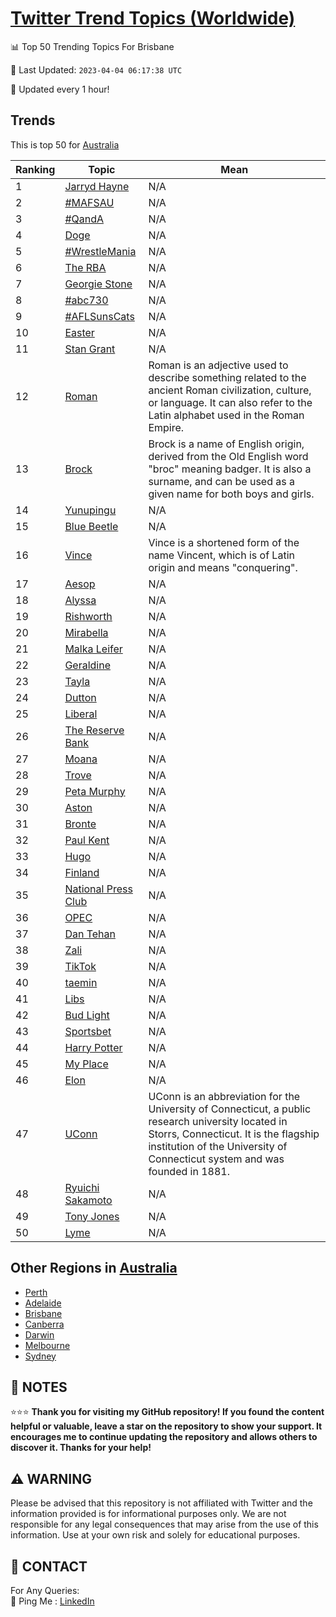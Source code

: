 [Twitter Trend Topics (Worldwide)](https://github.com/ErcinDedeoglu/Twitter-Trend-Topics)
==========


📊 Top 50 Trending Topics For Brisbane

📆 Last Updated: `2023-04-04 06:17:38 UTC`

🔧 Updated every 1 hour!


## Trends

This is top 50 for [Australia](</Australia>)

| Ranking | Topic | Mean |
| ------- | ------------ | ------------ |
| 1 | [Jarryd Hayne](http://twitter.com/search?q=Jarryd+Hayne) | N/A |
| 2 | [#MAFSAU](http://twitter.com/search?q=%23MAFSAU) | N/A |
| 3 | [#QandA](http://twitter.com/search?q=%23QandA) | N/A |
| 4 | [Doge](http://twitter.com/search?q=Doge) | N/A |
| 5 | [#WrestleMania](http://twitter.com/search?q=%23WrestleMania) | N/A |
| 6 | [The RBA](http://twitter.com/search?q=The+RBA) | N/A |
| 7 | [Georgie Stone](http://twitter.com/search?q=Georgie+Stone) | N/A |
| 8 | [#abc730](http://twitter.com/search?q=%23abc730) | N/A |
| 9 | [#AFLSunsCats](http://twitter.com/search?q=%23AFLSunsCats) | N/A |
| 10 | [Easter](http://twitter.com/search?q=Easter) | N/A |
| 11 | [Stan Grant](http://twitter.com/search?q=Stan+Grant) | N/A |
| 12 | [Roman](http://twitter.com/search?q=Roman) | Roman is an adjective used to describe something related to the ancient Roman civilization, culture, or language. It can also refer to the Latin alphabet used in the Roman Empire. |
| 13 | [Brock](http://twitter.com/search?q=Brock) | Brock is a name of English origin, derived from the Old English word "broc" meaning badger. It is also a surname, and can be used as a given name for both boys and girls. |
| 14 | [Yunupingu](http://twitter.com/search?q=Yunupingu) | N/A |
| 15 | [Blue Beetle](http://twitter.com/search?q=Blue+Beetle) | N/A |
| 16 | [Vince](http://twitter.com/search?q=Vince) | Vince is a shortened form of the name Vincent, which is of Latin origin and means "conquering". |
| 17 | [Aesop](http://twitter.com/search?q=Aesop) | N/A |
| 18 | [Alyssa](http://twitter.com/search?q=Alyssa) | N/A |
| 19 | [Rishworth](http://twitter.com/search?q=Rishworth) | N/A |
| 20 | [Mirabella](http://twitter.com/search?q=Mirabella) | N/A |
| 21 | [Malka Leifer](http://twitter.com/search?q=Malka+Leifer) | N/A |
| 22 | [Geraldine](http://twitter.com/search?q=Geraldine) | N/A |
| 23 | [Tayla](http://twitter.com/search?q=Tayla) | N/A |
| 24 | [Dutton](http://twitter.com/search?q=Dutton) | N/A |
| 25 | [Liberal](http://twitter.com/search?q=Liberal) | N/A |
| 26 | [The Reserve Bank](http://twitter.com/search?q=The+Reserve+Bank) | N/A |
| 27 | [Moana](http://twitter.com/search?q=Moana) | N/A |
| 28 | [Trove](http://twitter.com/search?q=Trove) | N/A |
| 29 | [Peta Murphy](http://twitter.com/search?q=Peta+Murphy) | N/A |
| 30 | [Aston](http://twitter.com/search?q=Aston) | N/A |
| 31 | [Bronte](http://twitter.com/search?q=Bronte) | N/A |
| 32 | [Paul Kent](http://twitter.com/search?q=Paul+Kent) | N/A |
| 33 | [Hugo](http://twitter.com/search?q=Hugo) | N/A |
| 34 | [Finland](http://twitter.com/search?q=Finland) | N/A |
| 35 | [National Press Club](http://twitter.com/search?q=National+Press+Club) | N/A |
| 36 | [OPEC](http://twitter.com/search?q=OPEC) | N/A |
| 37 | [Dan Tehan](http://twitter.com/search?q=Dan+Tehan) | N/A |
| 38 | [Zali](http://twitter.com/search?q=Zali) | N/A |
| 39 | [TikTok](http://twitter.com/search?q=TikTok) | N/A |
| 40 | [taemin](http://twitter.com/search?q=taemin) | N/A |
| 41 | [Libs](http://twitter.com/search?q=Libs) | N/A |
| 42 | [Bud Light](http://twitter.com/search?q=Bud+Light) | N/A |
| 43 | [Sportsbet](http://twitter.com/search?q=Sportsbet) | N/A |
| 44 | [Harry Potter](http://twitter.com/search?q=Harry+Potter) | N/A |
| 45 | [My Place](http://twitter.com/search?q=My+Place) | N/A |
| 46 | [Elon](http://twitter.com/search?q=Elon) | N/A |
| 47 | [UConn](http://twitter.com/search?q=UConn) | UConn is an abbreviation for the University of Connecticut, a public research university located in Storrs, Connecticut. It is the flagship institution of the University of Connecticut system and was founded in 1881. |
| 48 | [Ryuichi Sakamoto](http://twitter.com/search?q=Ryuichi+Sakamoto) | N/A |
| 49 | [Tony Jones](http://twitter.com/search?q=Tony+Jones) | N/A |
| 50 | [Lyme](http://twitter.com/search?q=Lyme) | N/A |



## Other Regions in [Australia](</Australia>)

* [Perth](</Australia/Perth.md>)
* [Adelaide](</Australia/Adelaide.md>)
* [Brisbane](</Australia/Brisbane.md>)
* [Canberra](</Australia/Canberra.md>)
* [Darwin](</Australia/Darwin.md>)
* [Melbourne](</Australia/Melbourne.md>)
* [Sydney](</Australia/Sydney.md>)



## 📝 NOTES

⭐⭐⭐ **Thank you for visiting my GitHub repository! If you found the content helpful or valuable, leave a star on the repository to show your support. It encourages me to continue updating the repository and allows others to discover it. Thanks for your help!**


## ⚠️ WARNING

Please be advised that this repository is not affiliated with Twitter and the information provided is for informational purposes only. We are not responsible for any legal consequences that may arise from the use of this information. Use at your own risk and solely for educational purposes.


## 📨 CONTACT

 For Any Queries:  
            🏓 Ping Me : [LinkedIn](https://www.linkedin.com/in/ercindedeoglu/)
